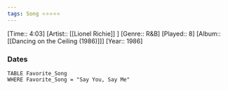 ```yaml
---
tags: Song ⭐⭐⭐⭐⭐ 
---
```

[Time:: 4:03]
[Artist:: [[Lionel Richie]] ]
[Genre:: R&B]
[Played:: 8]
[Album:: [[Dancing on the Ceiling (1986)]]]
[Year:: 1986]
### Dates
````dataview
TABLE Favorite_Song
WHERE Favorite_Song = "Say You, Say Me"
````